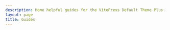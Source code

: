 ```yaml
---
description: Home helpful guides for the VitePress Default Theme Plus.
layout: page
title: Guides
---
```


<script setup>
import {VPLCollectionPage, VPLCollectionPageTitle, VPLCollectionItems} from '@lando/vitepress-theme-default-plus'
import {useCollection} from '@lando/vitepress-theme-default-plus';

const {pages} = useCollection('post');
</script>

<VPLCollectionPage>
  <VPLCollectionPageTitle>
    <template #title>
      DAT BLOG
    </template>
    <template #lead>
      stuyff adn thiangsoejp
      oj pgojseg
    </template>
  </VPLCollectionPageTitle>
  <VPLCollectionItems :items="pages" more="date"/>
</VPLCollectionPage>
